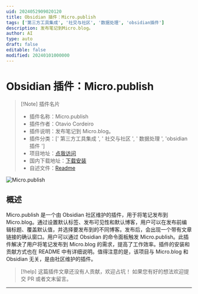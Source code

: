 ```yaml
---
uid: 2024052909020120
title: Obsidian 插件：Micro.publish
tags: ['第三方工具集成', '社交与社区', '数据处理', 'obsidian插件']
description: 发布笔记到Micro.blog。
author: AI
type: auto
draft: false
editable: false
modified: 20240101000000
---
```


# Obsidian 插件：Micro.publish

> [!Note] 插件名片
> - 插件名称：Micro.publish
> - 插件作者：Otavio Cordeiro
> - 插件说明：发布笔记到 Micro.blog。
> - 插件分类：[' 第三方工具集成 ', ' 社交与社区 ', ' 数据处理 ', 'obsidian 插件 ']
> - 项目地址：[点我访问](https://github.com/otaviocc/obsidian-microblog)
> - 国内下载地址：[下载安装](https://pkmer.cn/products/plugin/pluginMarket/?microblog-publish-plugin)
> - 自述文件：[Readme](https://ghproxy.net/https://raw.githubusercontent.com/otaviocc/obsidian-microblog/main/README.md)

![Micro.publish](https://cdn.pkmer.cn/covers/microblog-publish-plugin.png!pkmer)

## 概述

Micro.publish 是一个由 Obsidian 社区维护的插件，用于将笔记发布到 Micro.blog。通过设置默认标签、发布可见性和默认博客，用户可以在发布前编辑标题、覆盖默认值，并选择要发布到的不同博客。发布后，会出现一个带有文章链接的确认窗口。用户可以通过 Obsidian 的命令面板触发 Micro.publish。此插件解决了用户将笔记发布到 Micro.blog 的需求，提高了工作效率。插件的安装和贡献方式也在 README 中有详细说明。值得注意的是，该项目与 Micro.blog 和 Obsidian 无关，是由社区维护的插件。

> [!help]
> 这篇插件文章还没有人贡献，欢迎占坑！
> 如果您有好的想法欢迎提交 PR 或者文末留言。

---



